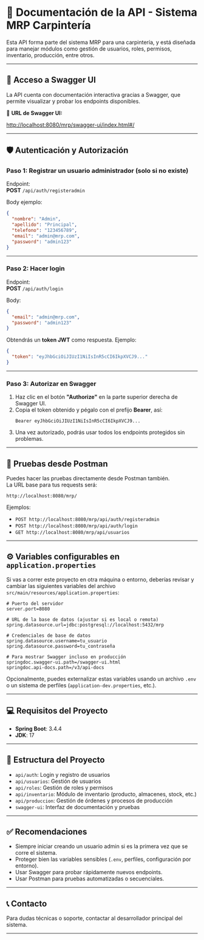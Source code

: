 # 📘 Documentación de la API - Sistema MRP Carpintería

Esta API forma parte del sistema MRP para una carpintería, y está diseñada para manejar módulos como gestión de usuarios, roles, permisos, inventario, producción, entre otros.

---

## 🚀 Acceso a Swagger UI

La API cuenta con documentación interactiva gracias a Swagger, que permite visualizar y probar los endpoints disponibles.

🔗 **URL de Swagger UI:**

[http://localhost:8080/mrp/swagger-ui/index.html#/](http://localhost:8080/mrp/swagger-ui/index.html#/)

---

## 🛡️ Autenticación y Autorización

### Paso 1: Registrar un usuario administrador (solo si no existe)

Endpoint:  
**POST** `/api/auth/registeradmin`

Body ejemplo:
```json
{
  "nombre": "Admin",
  "apellido": "Principal",
  "telefono": "123456789",
  "email": "admin@mrp.com",
  "password": "admin123"
}
```

---

### Paso 2: Hacer login

Endpoint:  
**POST** `/api/auth/login`

Body:
```json
{
  "email": "admin@mrp.com",
  "password": "admin123"
}
```

Obtendrás un **token JWT** como respuesta. Ejemplo:
```json
{
  "token": "eyJhbGciOiJIUzI1NiIsInR5cCI6IkpXVCJ9..."
}
```

---

### Paso 3: Autorizar en Swagger

1. Haz clic en el botón **"Authorize"** en la parte superior derecha de Swagger UI.
2. Copia el token obtenido y pégalo con el prefijo **Bearer**, así:
   ```
   Bearer eyJhbGciOiJIUzI1NiIsInR5cCI6IkpXVCJ9...
   ```
3. Una vez autorizado, podrás usar todos los endpoints protegidos sin problemas.

---

## 🧪 Pruebas desde Postman

Puedes hacer las pruebas directamente desde Postman también.  
La URL base para tus requests será:

```
http://localhost:8080/mrp/
```

Ejemplos:

- `POST http://localhost:8080/mrp/api/auth/registeradmin`
- `POST http://localhost:8080/mrp/api/auth/login`
- `GET http://localhost:8080/mrp/api/usuarios`

---

## ⚙️ Variables configurables en `application.properties`

Si vas a correr este proyecto en otra máquina o entorno, deberías revisar y cambiar las siguientes variables del archivo `src/main/resources/application.properties`:

```properties
# Puerto del servidor
server.port=8080

# URL de la base de datos (ajustar si es local o remota)
spring.datasource.url=jdbc:postgresql://localhost:5432/mrp

# Credenciales de base de datos
spring.datasource.username=tu_usuario
spring.datasource.password=tu_contraseña

# Para mostrar Swagger incluso en producción
springdoc.swagger-ui.path=/swagger-ui.html
springdoc.api-docs.path=/v3/api-docs
```

Opcionalmente, puedes externalizar estas variables usando un archivo `.env` o un sistema de perfiles (`application-dev.properties`, etc.).

---

## 💻 Requisitos del Proyecto

- **Spring Boot**: 3.4.4
- **JDK**: 17

---

## 📂 Estructura del Proyecto

- `api/auth`: Login y registro de usuarios
- `api/usuarios`: Gestión de usuarios
- `api/roles`: Gestión de roles y permisos
- `api/inventario`: Módulo de inventario (producto, almacenes, stock, etc.)
- `api/produccion`: Gestión de órdenes y procesos de producción
- `swagger-ui`: Interfaz de documentación y pruebas

---

## ✅ Recomendaciones

- Siempre iniciar creando un usuario admin si es la primera vez que se corre el sistema.
- Proteger bien las variables sensibles (`.env`, perfiles, configuración por entorno).
- Usar Swagger para probar rápidamente nuevos endpoints.
- Usar Postman para pruebas automatizadas o secuenciales.

---

## 📞 Contacto

Para dudas técnicas o soporte, contactar al desarrollador principal del sistema.

---